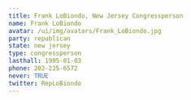 ```yaml
---
title: Frank LoBiondo, New Jersey Congressperson
name: Frank LoBiondo
avatar: /ui/img/avatars/Frank_LoBiondo.jpg
party: republican
state: new jersey
type: congressperson
lasthall: 1995-01-03
phone: 202-225-6572
never: TRUE
twitter: RepLoBiondo
---
```

